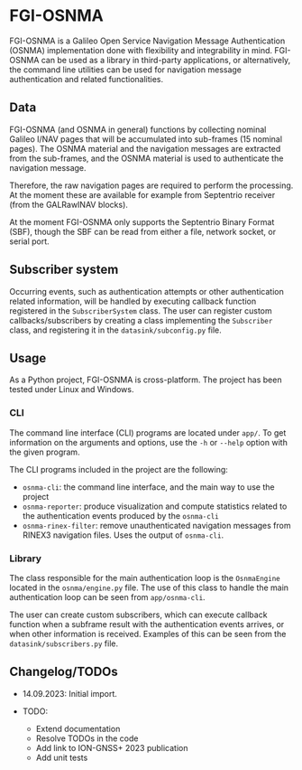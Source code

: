 # FGI-OSNMA

FGI-OSNMA is a Galileo Open Service Navigation Message Authentication (OSNMA)
implementation done with flexibility and integrability in mind. FGI-OSNMA can
be used as a library in third-party applications, or alternatively, the command
line utilities can be used for navigation message authentication and related
functionalities.

## Data

FGI-OSNMA (and OSNMA in general) functions by collecting nominal Galileo
I/NAV pages that will be accumulated into sub-frames (15 nominal pages). The
OSNMA material and the navigation messages are extracted from the sub-frames,
and the OSNMA material is used to authenticate the navigation message.

Therefore, the raw navigation pages are required to perform the processing.
At the moment these are available for example from Septentrio receiver (from
the GALRawINAV blocks).

At the moment FGI-OSNMA only supports the Septentrio Binary Format (SBF),
though the SBF can be read from either a file, network socket, or serial port.

## Subscriber system

Occurring events, such as authentication attempts or other authentication
related information, will be handled by executing callback function registered
in the `SubscriberSystem` class. The user can register custom
callbacks/subscribers by creating a class implementing the `Subscriber` class,
and registering it in the `datasink/subconfig.py` file.

## Usage

As a Python project, FGI-OSNMA is cross-platform. The project has been tested
under Linux and Windows.

### CLI

The command line interface (CLI) programs are located under `app/`. To get
information on the arguments and options, use the `-h` or `--help` option with
the given program.

The CLI programs included in the project are the following:
- `osnma-cli`: the command line interface, and the main way to use the project
- `osnma-reporter`: produce visualization and compute statistics related to the
  authentication events produced by the `osnma-cli`
- `osnma-rinex-filter`: remove unauthenticated navigation messages from RINEX3
  navigation files. Uses the output of `osnma-cli`.

### Library

The class responsible for the main authentication loop is the `OsnmaEngine`
located in the `osnma/engine.py` file. The use of this class to handle the main
authentication loop can be seen from `app/osnma-cli`.

The user can create custom subscribers, which can execute callback function
when a subframe result with the authentication events arrives, or when other
information is received. Examples of this can be seen from the
`datasink/subscribers.py` file.

## Changelog/TODOs

- 14.09.2023: Initial import.

- TODO:
    - Extend documentation
    - Resolve TODOs in the code
    - Add link to ION-GNSS+ 2023 publication
    - Add unit tests
